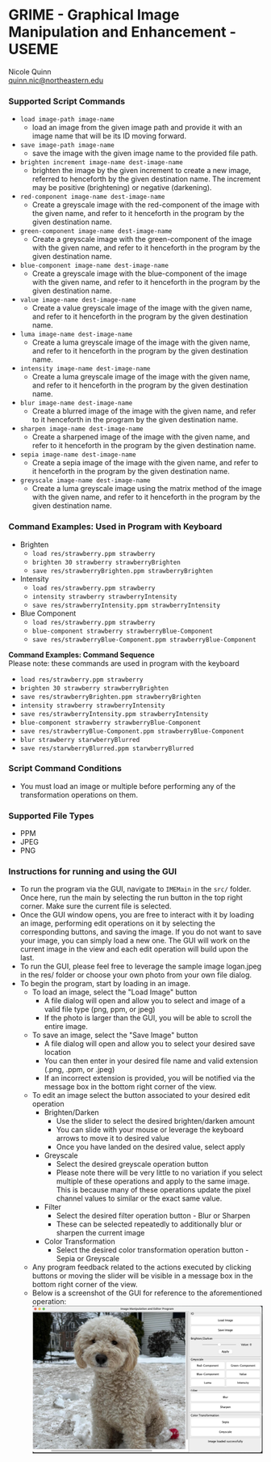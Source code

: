 # GRIME - Graphical Image Manipulation and Enhancement - USEME
Nicole Quinn\
quinn.nic@northeastern.edu

### Supported Script Commands
* `load image-path image-name`
  * load an image from the given image path and provide it with an image name that will be its ID moving forward.
* `save image-path image-name`
  * save the image with the given image name to the provided file path.
* `brighten increment image-name dest-image-name`
  * brighten the image by the given increment to create a new image, referred to henceforth by the given destination name. The increment may be positive (brightening) or negative (darkening).
* `red-component image-name dest-image-name`
  * Create a greyscale image with the red-component of the image with the given name, and refer to it henceforth in the program by the given destination name.
* `green-component image-name dest-image-name`
  * Create a greyscale image with the green-component of the image with the given name, and refer to it henceforth in the program by the given destination name.
* `blue-component image-name dest-image-name`
    * Create a greyscale image with the blue-component of the image with the given name, and refer to it henceforth in the program by the given destination name.
* `value image-name dest-image-name`
    * Create a value greyscale image of the image with the given name, and refer to it henceforth in the program by the given destination name.
* `luma image-name dest-image-name`
    * Create a luma greyscale image of the image with the given name, and refer to it henceforth in the program by the given destination name.
* `intensity image-name dest-image-name`
    * Create a luma greyscale image of the image with the given name, and refer to it henceforth in the program by the given destination name.
* `blur image-name dest-image-name`
  * Create a blurred image of the image with the given name, and refer to it henceforth in the program by the given destination name.
* `sharpen image-name dest-image-name`
    * Create a sharpened image of the image with the given name, and refer to it henceforth in the program by the given destination name.
* `sepia image-name dest-image-name`
    * Create a sepia image of the image with the given name, and refer to it henceforth in the program by the given destination name.
* `greyscale image-name dest-image-name`
    * Create a luma greyscale image using the matrix method of the image with the given name, and refer to it henceforth in the program by the given destination name.

### Command Examples: Used in Program with Keyboard
* Brighten
    * `load res/strawberry.ppm strawberry`
    * `brighten 30 strawberry strawberryBrighten`
    * `save res/strawberryBrighten.ppm strawberryBrighten`
* Intensity
    * `load res/strawberry.ppm strawberry`
    * `intensity strawberry strawberryIntensity`
    * `save res/strawberryIntensity.ppm strawberryIntensity`
* Blue Component
    * `load res/strawberry.ppm strawberry `
    * `blue-component strawberry strawberryBlue-Component`
    * `save res/strawberryBlue-Component.ppm strawberryBlue-Component`

**Command Examples: Command Sequence**\
Please note: these commands are used in program with the keyboard
* `load res/strawberry.ppm strawberry`
* `brighten 30 strawberry strawberryBrighten`
* `save res/strawberryBrighten.ppm strawberryBrighten`
* `intensity strawberry strawberryIntensity`
* `save res/strawberryIntensity.ppm strawberryIntensity`
* `blue-component strawberry strawberryBlue-Component`
* `save res/strawberryBlue-Component.ppm strawberryBlue-Component`
* `blur strawberry starwberryBlurred`
* `save res/starwberryBlurred.ppm starwberryBlurred`

### Script Command Conditions
* You must load an image or multiple before performing any of the transformation operations on them.

### Supported File Types 
* PPM
* JPEG
* PNG

### Instructions for running and using the GUI
* To run the program via the GUI, navigate to `IMEMain` in the `src/` folder. Once here, run the main by selecting the run button in the top right corner. Make sure the current file is selected.
* Once the GUI window opens, you are free to interact with it by loading an image, performing edit operations on it by selecting the corresponding buttons, and saving the image. If you do not want to 
  save your image, you can simply load a new one. The GUI will work on the current image in the view and each edit operation will build upon the last. 
* To run the GUI, please feel free to leverage the sample image logan.jpeg in the res/ folder or choose your own photo from your own file dialog.
* To begin the program, start by loading in an image. 
  * To load an image, select the "Load Image" button
    * A file dialog will open and allow you to select and image of a valid file type (png, ppm, or jpeg)
    * If the photo is larger than the GUI, you will be able to scroll the entire image. 
  * To save an image, select the "Save Image" button
    * A file dialog will open and allow you to select your desired save location
    * You can then enter in your desired file name and valid extension (.png, .ppm, or .jpeg)
    * If an incorrect extension is provided, you will be notified via the message box in the bottom right corner of the view.
  * To edit an image select the button associated to your desired edit operation
    * Brighten/Darken
      * Use the slider to select the desired brighten/darken amount
      * You can slide with your mouse or leverage the keyboard arrows to move it to desired value
      * Once you have landed on the desired value, select apply
    * Greyscale 
      * Select the desired greyscale operation button
      * Please note there will be very little to no variation if you select multiple of these operations and apply to the same image. This is because many of these operations update the pixel channel values to similar or the exact same value.
    * Filter
      * Select the desired filter operation button - Blur or Sharpen
      * These can be selected repeatedly to additionally blur or sharpen the current image
    * Color Transformation
      * Select the desired color transformation operation button - Sepia or Greyscale
  * Any program feedback related to the actions executed by clicking buttons or moving the slider will be visible in a message box in the bottom right corner of the view.
  * Below is a screenshot of the GUI for reference to the aforementioned operation:
    ![Failed to Load Image - program_screenshot.png](program_screenshot.png)
